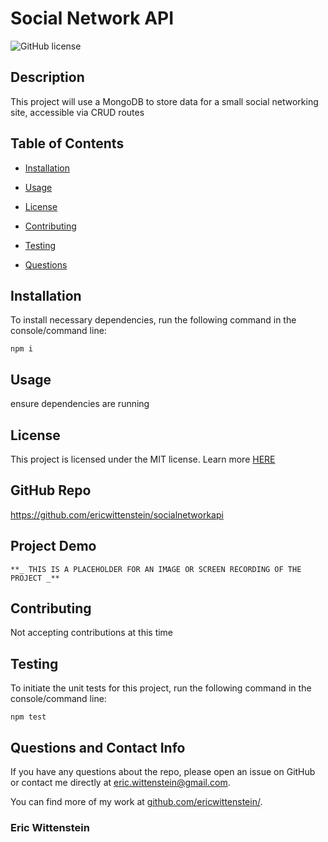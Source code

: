 # Social Network API
![GitHub license](https://img.shields.io/badge/license-MIT-blue.svg)

## Description

This project will use a MongoDB to store data for a small social networking site, accessible via CRUD routes

## Table of Contents 

* [Installation](#installation)

* [Usage](#usage)

* [License](#license)

* [Contributing](#contributing)

* [Testing](#testing)

* [Questions](#questions)

## Installation

To install necessary dependencies, run the following command in the console/command line:

```
npm i
```

## Usage

ensure dependencies are running

## License

This project is licensed under the MIT license. Learn more [HERE](LICENSE)

## GitHub Repo

https://github.com/ericwittenstein/socialnetworkapi

## Project Demo

    **_ THIS IS A PLACEHOLDER FOR AN IMAGE OR SCREEN RECORDING OF THE PROJECT _**

## Contributing

Not accepting contributions at this time

## Testing

To initiate the unit tests for this project, run the following command in the console/command line: 

```
npm test
```

## Questions and Contact Info

If you have any questions about the repo, please open an issue on GitHub or contact me directly at [eric.wittenstein@gmail.com](mailto:eric.wittenstein@gmail.com).

You can find more of my work at [github.com/ericwittenstein/](https://github.com/ericwittenstein/).

<!-- EHW SIGNET
---------
    |
  -----
    |
---------
 -->

### Eric Wittenstein

